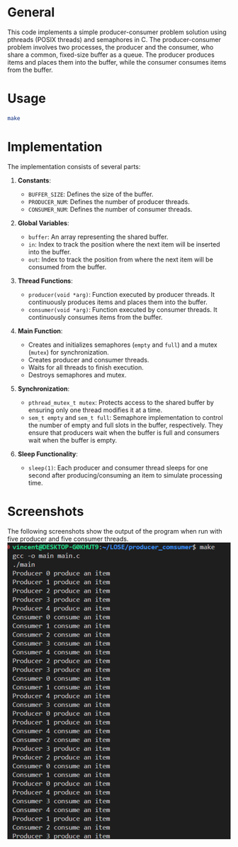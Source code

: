 # General

This code implements a simple producer-consumer problem solution using pthreads (POSIX threads) and semaphores in C. The producer-consumer problem involves two processes, the producer and the consumer, who share a common, fixed-size buffer as a queue. The producer produces items and places them into the buffer, while the consumer consumes items from the buffer.

# Usage

```bash
make
```

# Implementation

The implementation consists of several parts:

1. **Constants**: 
   - `BUFFER_SIZE`: Defines the size of the buffer.
   - `PRODUCER_NUM`: Defines the number of producer threads.
   - `CONSUMER_NUM`: Defines the number of consumer threads.

2. **Global Variables**:
   - `buffer`: An array representing the shared buffer.
   - `in`: Index to track the position where the next item will be inserted into the buffer.
   - `out`: Index to track the position from where the next item will be consumed from the buffer.

3. **Thread Functions**:
   - `producer(void *arg)`: Function executed by producer threads. It continuously produces items and places them into the buffer.
   - `consumer(void *arg)`: Function executed by consumer threads. It continuously consumes items from the buffer.

4. **Main Function**:
   - Creates and initializes semaphores (`empty` and `full`) and a mutex (`mutex`) for synchronization.
   - Creates producer and consumer threads.
   - Waits for all threads to finish execution.
   - Destroys semaphores and mutex.

5. **Synchronization**:
   - `pthread_mutex_t mutex`: Protects access to the shared buffer by ensuring only one thread modifies it at a time.
   - `sem_t empty` and `sem_t full`: Semaphore implementation to control the number of empty and full slots in the buffer, respectively. They ensure that producers wait when the buffer is full and consumers wait when the buffer is empty.

6. **Sleep Functionality**:
   - `sleep(1)`: Each producer and consumer thread sleeps for one second after producing/consuming an item to simulate processing time.

# Screenshots
The following screenshots show the output of the program when run with five producer and five consumer threads.
![alt text](image.png)